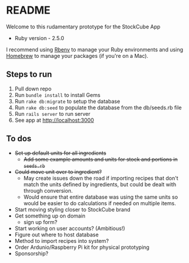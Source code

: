 # README

Welcome to this rudamentary prototype for the StockCube App

* Ruby version - 2.5.0  

I recommend using [Rbenv](https://github.com/rbenv/rbenv) to manage your Ruby environments and using [Homebrew](https://brew.sh/) to manage your packages (if you're on a Mac).

## Steps to run
1. Pull down repo
2. Run `bundle install` to install Gems
3. Run `rake db:migrate` to setup the database
4. Run `rake db:seed` to populate the database from the db/seeds.rb file
5. Run `rails server` to run server
6. See app at [http://localhost:3000](http://localhost:3000)

## To dos
- ~~Set up default units for all ingredients~~
	- ~~Add some example amounts and units for stock and portions in `seeds.rb`~~
- ~~Could move unit over to ingredient?~~
	- May create issues down the road if importing recipes that don't match the units defined by ingredients, but could be dealt with through conversion.
	- Would ensure that entire database was using the same units so would be easier to do calculations if needed on multiple items.
- Start moving styling closer to StockCube brand
- Get something up on domain
	- sign up form?
- Start working on user accounts? (Ambitious!)
- Figure out where to host database
- Method to import recipes into system?
- Order Ardunio/Raspberry Pi kit for physical prototyping
- Sponsorship?